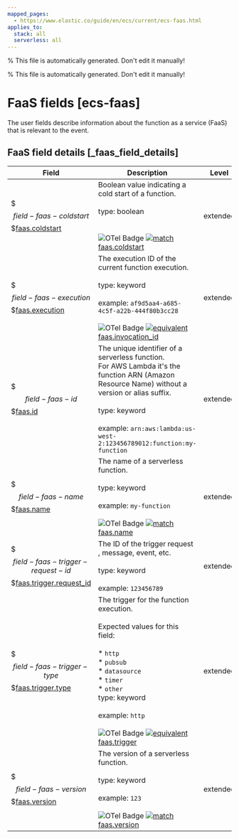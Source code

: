 ```yaml
---
mapped_pages:
  - https://www.elastic.co/guide/en/ecs/current/ecs-faas.html
applies_to:
  stack: all
  serverless: all
---
```

% This file is automatically generated. Don't edit it manually!

% This file is automatically generated. Don't edit it manually!

# FaaS fields [ecs-faas]

The user fields describe information about the function as a service (FaaS) that is relevant to the event.

## FaaS field details [_faas_field_details]

| Field | Description | Level |
| --- | --- | --- |
| $$$field-faas-coldstart$$$[faas.coldstart](#field-faas-coldstart) |Boolean value indicating a cold start of a function.<br><br>type: boolean<br><br><br>![OTel Badge](https://img.shields.io/badge/OpenTelemetry-4a5ca6?style=flat&logo=opentelemetry) [![match](https://img.shields.io/badge/match-93c93e?style=flat)](/reference/ecs-opentelemetry.md#ecs-opentelemetry-relation) [faas.coldstart](https://opentelemetry.io/docs/specs/semconv/attributes-registry/faas/#faas-coldstart)| extended |
| $$$field-faas-execution$$$[faas.execution](#field-faas-execution) |The execution ID of the current function execution.<br><br>type: keyword<br><br>example: `af9d5aa4-a685-4c5f-a22b-444f80b3cc28`<br><br>![OTel Badge](https://img.shields.io/badge/OpenTelemetry-4a5ca6?style=flat&logo=opentelemetry) [![equivalent](https://img.shields.io/badge/equivalent-1ba9f5?style=flat)](/reference/ecs-opentelemetry.md#ecs-opentelemetry-relation) [faas.invocation_id](https://opentelemetry.io/docs/specs/semconv/attributes-registry/faas/#faas-invocation-id)| extended |
| $$$field-faas-id$$$[faas.id](#field-faas-id) |The unique identifier of a serverless function.<br>For AWS Lambda it's the function ARN (Amazon Resource Name) without a version or alias suffix.<br><br>type: keyword<br><br>example: `arn:aws:lambda:us-west-2:123456789012:function:my-function`<br>| extended |
| $$$field-faas-name$$$[faas.name](#field-faas-name) |The name of a serverless function.<br><br>type: keyword<br><br>example: `my-function`<br><br>![OTel Badge](https://img.shields.io/badge/OpenTelemetry-4a5ca6?style=flat&logo=opentelemetry) [![match](https://img.shields.io/badge/match-93c93e?style=flat)](/reference/ecs-opentelemetry.md#ecs-opentelemetry-relation) [faas.name](https://opentelemetry.io/docs/specs/semconv/attributes-registry/faas/#faas-name)| extended |
| $$$field-faas-trigger-request-id$$$[faas.trigger.request_id](#field-faas-trigger-request-id) |The ID of the trigger request , message, event, etc.<br><br>type: keyword<br><br>example: `123456789`<br>| extended |
| $$$field-faas-trigger-type$$$[faas.trigger.type](#field-faas-trigger-type) |The trigger for the function execution.<br><br>Expected values for this field:<br><br>* `http`<br>* `pubsub`<br>* `datasource`<br>* `timer`<br>* `other`<br>type: keyword<br><br>example: `http`<br><br>![OTel Badge](https://img.shields.io/badge/OpenTelemetry-4a5ca6?style=flat&logo=opentelemetry) [![equivalent](https://img.shields.io/badge/equivalent-1ba9f5?style=flat)](/reference/ecs-opentelemetry.md#ecs-opentelemetry-relation) [faas.trigger](https://opentelemetry.io/docs/specs/semconv/attributes-registry/faas/#faas-trigger)| extended |
| $$$field-faas-version$$$[faas.version](#field-faas-version) |The version of a serverless function.<br><br>type: keyword<br><br>example: `123`<br><br>![OTel Badge](https://img.shields.io/badge/OpenTelemetry-4a5ca6?style=flat&logo=opentelemetry) [![match](https://img.shields.io/badge/match-93c93e?style=flat)](/reference/ecs-opentelemetry.md#ecs-opentelemetry-relation) [faas.version](https://opentelemetry.io/docs/specs/semconv/attributes-registry/faas/#faas-version)| extended |


